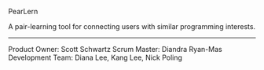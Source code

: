 PearLern

A pair-learning tool for connecting users with similar programming interests.
___________________________________________________________________________________

Product Owner: Scott Schwartz
Scrum Master: Diandra Ryan-Mas
Development Team: Diana Lee, Kang Lee, Nick Poling 
